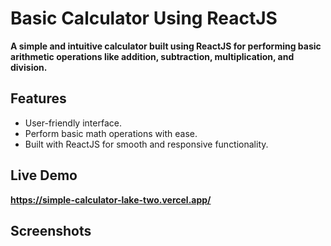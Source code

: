 # **Basic Calculator Using ReactJS**

**A simple and intuitive calculator built using ReactJS for performing basic arithmetic operations like addition, subtraction, multiplication, and division.**

## **Features**
- User-friendly interface.
- Perform basic math operations with ease.
- Built with ReactJS for smooth and responsive functionality.

## **Live Demo**
**https://simple-calculator-lake-two.vercel.app/**

## **Screenshots**
